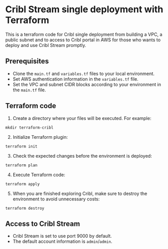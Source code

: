 # Cribl Stream single deployment with Terraform

This is a terraform code for Cribl single deployment from building a VPC, a public subnet and to access to Cribl portal in AWS for those who wants to deploy and use
Cribl Stream promptly.

## Prerequisites

- Clone the `main.tf` and `variables.tf` files to your local environment.
- Set AWS authentication information in the `variables.tf` file.
- Set the VPC and subnet CIDR blocks according to your environment in the `main.tf` file.

## Terraform code

1. Create a directory where your files will be executed. For example:
```
mkdir terraform-cribl
```

2. Initialize Terraform plugin:
```
terraform init
```

3. Check the expected changes before the environment is deployed:
```
terraform plan
```

4. Execute Terraform code:
```
terraform apply
```

5. When you are finished exploring Cribl, make sure to destroy the environment to avoid unnecessary costs:
```
terraform destroy
```

## Access to Cribl Stream

- Cribl Stream is set to use port 9000 by default.
- The default account information is `admin`/`admin`. 
